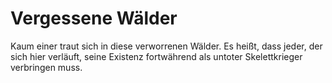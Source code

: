 # Vergessene Wälder

Kaum einer traut sich in diese verworrenen Wälder. Es heißt, dass jeder, der sich hier verläuft, seine Existenz
fortwährend als untoter Skelettkrieger verbringen muss.